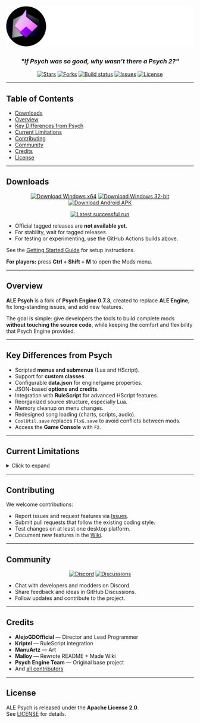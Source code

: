 <h1 align="center">
  <img src="art/githubLogo.png" alt="ALE Psych Logo">
</h1>

<h3 align="center"><em><strong>"If Psych was so good, why wasn’t there a Psych 2?"</strong></em></h3>

<p align="center">
  <a href="https://github.com/ALE-Psych-Crew/ALE-Psych/stargazers"><img alt="Stars" src="https://img.shields.io/github/stars/ALE-Psych-Crew/ALE-Psych?style=flat-square"></a> <a href="https://github.com/ALE-Psych-Crew/ALE-Psych/network/members"><img alt="Forks" src="https://img.shields.io/github/forks/ALE-Psych-Crew/ALE-Psych?style=flat-square"></a> <a href="https://github.com/ALE-Psych-Crew/ALE-Psych/actions"><img alt="Build status" src="https://img.shields.io/github/actions/workflow/status/ALE-Psych-Crew/ALE-Psych/windows.yml?style=flat-square&label=build"></a> <a href="https://github.com/ALE-Psych-Crew/ALE-Psych/issues"><img alt="Issues" src="https://img.shields.io/github/issues/ALE-Psych-Crew/ALE-Psych?style=flat-square"></a> <a href="https://github.com/ALE-Psych-Crew/ALE-Psych/blob/main/LICENSE"><img alt="License" src="https://img.shields.io/github/license/ALE-Psych-Crew/ALE-Psych?style=flat-square"></a>
</p>

---

## Table of Contents
- [Downloads](#downloads)
- [Overview](#overview)
- [Key Differences from Psych](#key-differences-from-psych)
- [Current Limitations](#current-limitations)
- [Contributing](#contributing)
- [Community](#community)
- [Credits](#credits)
- [License](#license)

---

## Downloads

<p align="center">
  <a href="https://github.com/ALE-Psych-Crew/ALE-Psych/actions/runs/17804508136/artifacts/4037104941"><img alt="Download Windows x64" src="https://img.shields.io/badge/Windows%20x64-download-2ea44f.svg"></a> <a href="https://github.com/ALE-Psych-Crew/ALE-Psych/actions/runs/17804508112/artifacts/4037108675"><img alt="Download Windows 32-bit" src="https://img.shields.io/badge/Windows%2032--bit-download-2ea44f.svg"></a> <a href="https://github.com/ALE-Psych-Crew/ALE-Psych/actions/runs/17804508108/artifacts/4037285682"><img alt="Download Android APK" src="https://img.shields.io/badge/Android%20APK-download-2ea44f.svg"></a>
</p>

<p align="center">
  <a href="https://github.com/ALE-Psych-Crew/ALE-Psych/actions?query=branch%3Amain+is%3Asuccess"><img alt="Latest successful run" src="https://img.shields.io/badge/Latest%20successful%20run-view-0366d6.svg"></a>
</p>

- Official tagged releases are **not available yet**.  
- For stability, wait for tagged releases.  
- For testing or experimenting, use the GitHub Actions builds above.  

See the [Getting Started Guide](https://github.com/ALE-Psych-Crew/ALE-Psych/wiki) for setup instructions.  

**For players:** press **Ctrl + Shift + M** to open the Mods menu.  

---

## Overview
**ALE Psych** is a fork of **Psych Engine 0.7.3**, created to replace **ALE Engine**, fix long-standing issues, and add new features.  

The goal is simple: give developers the tools to build complete mods **without touching the source code**, while keeping the comfort and flexibility that Psych Engine provided.  

---

## Key Differences from Psych
- Scripted **menus and submenus** (Lua and HScript).  
- Support for **custom classes**.  
- Configurable **data.json** for engine/game properties.  
- JSON-based **options and credits**.  
- Integration with **RuleScript** for advanced HScript features.  
- Reorganized source structure, especially Lua.  
- Memory cleanup on menu changes.  
- Redesigned song loading (charts, scripts, audio).  
- `CoolUtil.save` replaces `FlxG.save` to avoid conflicts between mods.  
- Access the **Game Console** with `F2`.  

---

## Current Limitations
<details>
  <summary>Click to expand</summary>

- Editors are unstable and may crash. Use Psych 0.7.3 for editor work.  
- Some performance issues may still exist.  
- Documentation is incomplete.  
- Certain HScript/Lua functions are missing.  
- Transitions, pause menu, game over, and default songs are not fully customizable.  
- Original week backgrounds are still in source; planned rewrite in HScript.  
- Options menu rewrite and note color customization are pending.  
- More Lua functions and extensible classes are planned.  

</details>

---

## Contributing
We welcome contributions:  

- Report issues and request features via [Issues](https://github.com/ALE-Engine-Crew/ALE-Psych/issues).  
- Submit pull requests that follow the existing coding style.  
- Test changes on at least one desktop platform.  
- Document new features in the [Wiki](https://github.com/ALE-Psych-Crew/ALE-Psych/wiki).  

---

## Community

<p align="center">
  <a href="https://discord.gg/NP4U9CUrsH"><img alt="Discord" src="https://img.shields.io/discord/1234567890?label=Discord&logo=discord&logoColor=white&color=5865F2"></a> <a href="https://github.com/ALE-Psych-Crew/ALE-Psych/discussions"><img alt="Discussions" src="https://img.shields.io/badge/GitHub-Discussions-blue?logo=github"></a>
</p>

- Chat with developers and modders on Discord.  
- Share feedback and ideas in GitHub Discussions.  
- Follow updates and contribute to the project.  

---

## Credits
- **AlejoGDOfficial** — Director and Lead Programmer  
- **Kriptel** — RuleScript integration  
- **ManuArtz** — Art  
- **Malloy** — Rewrote README + Made Wiki  
- **Psych Engine Team** — Original base project  
- And [all contributors](https://github.com/ALE-Psych-Crew/ALE-Psych/graphs/contributors)  

---

## License
ALE Psych is released under the **Apache License 2.0**.  
See [LICENSE](LICENSE) for details.  
